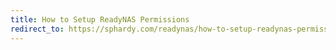 ```yaml
---
title: How to Setup ReadyNAS Permissions
redirect_to: https://sphardy.com/readynas/how-to-setup-readynas-permissions/
---
```


